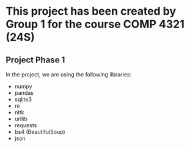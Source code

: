 # This project has been created by Group 1 for the course COMP 4321 (24S)

## Project Phase 1

In the project, we are using the following libraries:

- numpy
- pandas
- sqlite3
- re
- nltk
- urllib
- requests
- bs4 (BeautifulSoup)
- json
